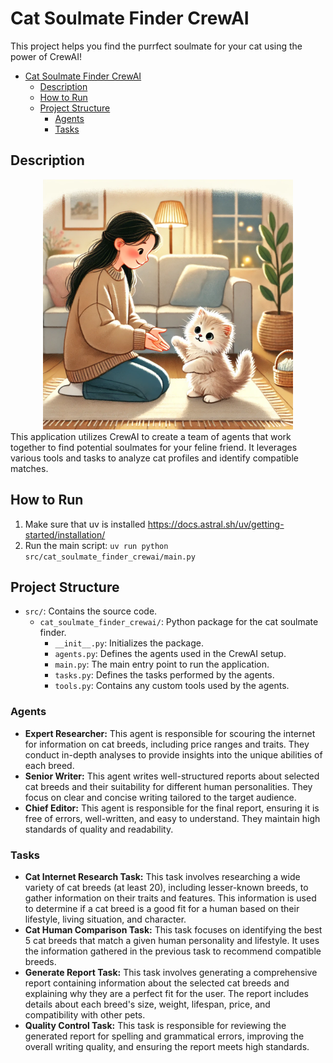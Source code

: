 # Cat Soulmate Finder CrewAI

This project helps you find the purrfect soulmate for your cat using the power of CrewAI! 
- [Cat Soulmate Finder CrewAI](#cat-soulmate-finder-crewai)
  - [Description](#description)
  - [How to Run](#how-to-run)
  - [Project Structure](#project-structure)
    - [Agents](#agents)
    - [Tasks](#tasks)

## Description
<div align="center">
<img src="image.webp" alt="Kitten" width="400"/>
</div>
This application utilizes CrewAI to create a team of agents that work together to find potential soulmates for your feline friend.  It leverages various tools and tasks to analyze cat profiles and identify compatible matches.

## How to Run

1.  Make sure that uv is installed https://docs.astral.sh/uv/getting-started/installation/
2.  Run the main script: `uv run python src/cat_soulmate_finder_crewai/main.py`

## Project Structure

-   `src/`: Contains the source code.
    -   `cat_soulmate_finder_crewai/`:  Python package for the cat soulmate finder.
        -   `__init__.py`: Initializes the package.
        -   `agents.py`: Defines the agents used in the CrewAI setup.
        -   `main.py`:  The main entry point to run the application.
        -   `tasks.py`: Defines the tasks performed by the agents.
        -   `tools.py`:  Contains any custom tools used by the agents.

### Agents

*   **Expert Researcher:** This agent is responsible for scouring the internet for information on cat breeds, including price ranges and traits. They conduct in-depth analyses to provide insights into the unique abilities of each breed.
*   **Senior Writer:** This agent writes well-structured reports about selected cat breeds and their suitability for different human personalities. They focus on clear and concise writing tailored to the target audience.
*   **Chief Editor:** This agent is responsible for the final report, ensuring it is free of errors, well-written, and easy to understand. They maintain high standards of quality and readability.

### Tasks

*   **Cat Internet Research Task:** This task involves researching a wide variety of cat breeds (at least 20), including lesser-known breeds, to gather information on their traits and features. This information is used to determine if a cat breed is a good fit for a human based on their lifestyle, living situation, and character.
*   **Cat Human Comparison Task:** This task focuses on identifying the best 5 cat breeds that match a given human personality and lifestyle. It uses the information gathered in the previous task to recommend compatible breeds.
*   **Generate Report Task:** This task involves generating a comprehensive report containing information about the selected cat breeds and explaining why they are a perfect fit for the user. The report includes details about each breed's size, weight, lifespan, price, and compatibility with other pets.
*   **Quality Control Task:** This task is responsible for reviewing the generated report for spelling and grammatical errors, improving the overall writing quality, and ensuring the report meets high standards.


